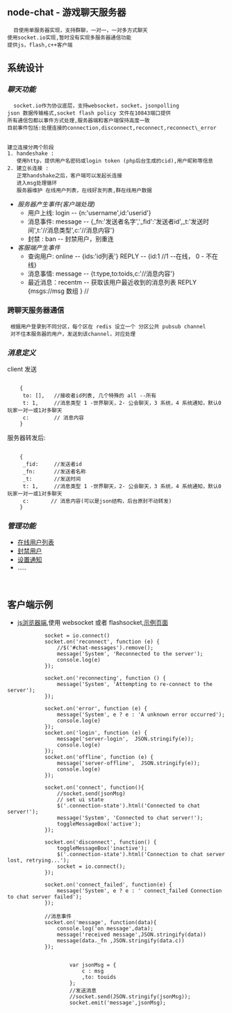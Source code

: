 node-chat -  游戏聊天服务器
----------------------------


      目使用单服务器实现，支持群聊，一对一，一对多方式聊天
    使用socket.io实现,暂时没有实现多服务器通信功能
    提供js，flash,c++客户端





系统设计
---------------

### *聊天功能*
      socket.io作为协议底层，支持websocket，socket，jsonpolling
    json 数据传输格式,socket flash policy 文件在10843端口提供
    所有通信包都以事件方式处理,服务器端和客户端保持高度一致
    目前事件包括:处理连接的connection,disconnect,reconnect,reconnect\_error
 
  
    建立连接分两个阶段
    1. handeshake :
       使用http，提供用户名密码或login token (php后台生成的cid),用户昵称等信息
    2. 建立长连接 :
       正常handshake之后，客户端可以发起长连接
       进入msg处理循环
       服务器维护 在线用户列表，在线好友列表,群在线用户数据

   
+   _服务器产生事件(客户端处理)_
      * 用户上线: login     -- {n:'username',id:'userid'}
      *	消息事件: message   -- {\_fn:'发送者名字','\_fid':'发送者id',\_t:'发送时间',t:'//消息类型',c:'//消息内容'}
	  * 封禁    : ban       -- 封禁用户，别重连
+   _客服端产生事件_
      * 查询用户: online    -- {ids:'id列表'}   REPLY -- {id:1 //1 --在线， 0 - 不在线}
	  * 消息事情: message   -- {t:type,to:toids,c:'//消息内容'} 
	  * 最近消息：recentm   -- 获取该用户最近收到的消息列表 REPLY {msgs://msg 数组 } //



###  跨聊天服务器通信
     根据用户登录到不同分区，每个区在 redis 设立一个 分区公共 pubsub channel
	 对不住本服务器的用户，发送到该channel，对应处理
	 




### *消息定义*

client 发送

```

    {
	 to: [],   //接收者id列表, 几个特殊的 all --所有 
	 t: 1,     //消息类型 1 -世界聊天，2- 公会聊天，3 系统，4 系统通知，默认0 玩家一对一或1对多聊天
	 c:        // 消息内容        
    }

```

服务器转发后:

```

    {
	 _fid:     //发送者id
	 _fn:      //发送者名称
	 _t:       //发送时间
	 t: 1,     //消息类型 1 -世界聊天，2- 公会聊天，3 系统，4 系统通知，默认0 玩家一对一或1对多聊天
	 c:       // 消息内容(可以是json结构，后台原封不动转发)        
    }

```

 

### *管理功能*
*   [在线用户列表](/admin/useronline)
*	[封禁用户](/admin/banuser)
*	[设置通知](/admin/sysnotice)
*	.....





<br/>


客户端示例
----------

* [js浏览器端](/socket.io/socket.io.js),使用 websocket 或者 flashsocket,[示例页面](/chat)


```
			socket = io.connect()
			socket.on('reconnect', function (e) {
				//$('#chat-messages').remove();
				message('System', 'Reconnected to the server');
				console.log(e)
			});

			socket.on('reconnecting', function () {
				message('System', 'Attempting to re-connect to the server');
			});

			socket.on('error', function (e) {
				message('System', e ? e : 'A unknown error occurred');
				console.log(e)
			});
			socket.on('login', function (e) {
				message('server-login',  JSON.stringify(e));
				console.log(e)
			});
			socket.on('offline', function (e) {
				message('server-offline',  JSON.stringify(e));
				console.log(e)
			});

			socket.on('connect', function(){
				//socket.send(jsonMsg)
				// set ui state
				$('.connection-state').html('Connected to chat server!');
				message('System', 'Connected to chat server!');
				toggleMessageBox('active');
			});

			socket.on('disconnect', function() {
				toggleMessageBox('inactive');
				$('.connection-state').html('Connection to chat server lost, retrying...');        
				socket = io.connect();
			});

			socket.on('connect_failed', function(e) {
				message('System', e ? e : ' connect_failed Connection to chat server failed');
			});

            //消息事件
			socket.on('message', function(data){
				console.log('on message',data);
				message('received message',JSON.stringify(data))
				message(data._fn ,JSON.stringify(data.c))
			});

			
					var jsonMsg = {
						c : msg
						,to: touids
					};
					//发送消息
					//socket.send(JSON.stringify(jsonMsg));
					socket.emit('message',jsonMsg);
```
